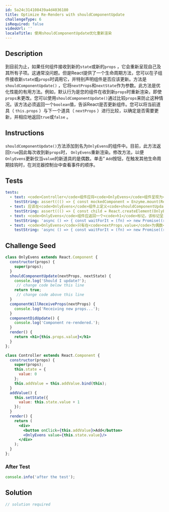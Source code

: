 ```yaml
---
id: 5a24c314108439a4d4036180
title: Optimize Re-Renders with shouldComponentUpdate
challengeType: 6
isRequired: false
videoUrl: ''
localeTitle: 使用shouldComponentUpdate优化重新渲染
---
```


## Description
<section id="description">到目前为止，如果任何组件接收到新的<code>state</code>或新的<code>props</code> ，它会重新呈现自己及其所有子项。这通常没问题。但是React提供了一个生命周期方法，您可以在子组件接收新<code>state</code>或<code>props</code>时调用它，并特别声明组件是否应该更新。方法是<code>shouldComponentUpdate()</code> ，它将<code>nextProps</code>和<code>nextState</code>作为参数。此方法是优化性能的有用方法。例如，默认行为是您的组件在收到新<code>props</code>时重新渲染，即使<code>props</code>未更改。您可以使用<code>shouldComponentUpdate()</code>通过比较<code>props</code>来防止这种情况。该方法必须返回一个<code>boolean</code>值，告诉React是否更新组件。您可以将当前道具（ <code>this.props</code> ）与下一个道具（ <code>nextProps</code> ）进行比较，以确定是否需要更新，并相应地返回<code>true</code>或<code>false</code> 。 </section>

## Instructions
<section id="instructions"> <code>shouldComponentUpdate()</code>方法添加到名为<code>OnlyEvens</code>的组件中。目前，此方法返回<code>true</code>因此每次收到新<code>props</code>时， <code>OnlyEvens</code>重新渲染。修改方法，以便<code>OnlyEvens</code>更新仅当<code>value</code>的新道具的是偶数。单击“ <code>Add</code>按钮，在触发其他生命周期挂钩时，在浏览器控制台中查看事件的顺序。 </section>

## Tests
<section id='tests'>

```yml
tests:
  - text: <code>Controller</code>组件应将<code>OnlyEvens</code>组件呈现为<code>OnlyEvens</code>组件。
    testString: assert((() => { const mockedComponent = Enzyme.mount(React.createElement(Controller)); return mockedComponent.find('Controller').length === 1 && mockedComponent.find('OnlyEvens').length === 1; })(), 'The <code>Controller</code> component should render the <code>OnlyEvens</code> component as a child.');
  - text: 应该在<code>OnlyEvens</code>组件上定义<code>shouldComponentUpdate</code>方法。
    testString: assert((() => { const child = React.createElement(OnlyEvens).type.prototype.shouldComponentUpdate.toString().replace(/s/g,''); return child !== 'undefined'; })(), 'The <code>shouldComponentUpdate</code> method should be defined on the <code>OnlyEvens</code> component.');
  - text: <code>OnlyEvens</code>组件应返回一个<code>h1</code>标记，该标记呈现<code>this.props.value</code>的值。
    testString: 'async () => { const waitForIt = (fn) => new Promise((resolve, reject) => setTimeout(() => resolve(fn()), 250)); const mockedComponent = Enzyme.mount(React.createElement(Controller)); const first = () => { mockedComponent.setState({ value: 1000 }); return waitForIt(() => mockedComponent.find(''h1'').html()); }; const second = () => { mockedComponent.setState({ value: 10 }); return waitForIt(() => mockedComponent.find(''h1'').html()); }; const firstValue = await first(); const secondValue = await second(); assert(firstValue === ''<h1>1000</h1>'' && secondValue === ''<h1>10</h1>'', ''The <code>OnlyEvens</code> component should return an <code>h1</code> tag which renders the value of <code>this.props.value</code>.''); }; '
  - text: <code>OnlyEvens</code>只有在<code>nextProps.value</code>为偶数<code>OnlyEvens</code>应该重新渲染。
    testString: 'async () => { const waitForIt = (fn) => new Promise((resolve, reject) => setTimeout(() => resolve(fn()), 250)); const mockedComponent = Enzyme.mount(React.createElement(Controller)); const first = () => { mockedComponent.setState({ value: 8 }); return waitForIt(() => mockedComponent.find(''h1'').text()); }; const second = () => { mockedComponent.setState({ value: 7 }); return waitForIt(() => mockedComponent.find(''h1'').text()); }; const third = () => { mockedComponent.setState({ value: 42 }); return waitForIt(() => mockedComponent.find(''h1'').text()); }; const firstValue = await first(); const secondValue = await second(); const thirdValue = await third(); assert(firstValue === ''8'' && secondValue === ''8'' && thirdValue === ''42'', ''<code>OnlyEvens</code> should re-render only when <code>nextProps.value</code> is even.''); }; '

```

</section>

## Challenge Seed
<section id='challengeSeed'>

<div id='jsx-seed'>

```jsx
class OnlyEvens extends React.Component {
  constructor(props) {
    super(props);
  }
  shouldComponentUpdate(nextProps, nextState) {
    console.log('Should I update?');
     // change code below this line
    return true;
     // change code above this line
  }
  componentWillReceiveProps(nextProps) {
    console.log('Receiving new props...');
  }
  componentDidUpdate() {
    console.log('Component re-rendered.');
  }
  render() {
    return <h1>{this.props.value}</h1>
  }
};

class Controller extends React.Component {
  constructor(props) {
    super(props);
    this.state = {
      value: 0
    };
    this.addValue = this.addValue.bind(this);
  }
  addValue() {
    this.setState({
      value: this.state.value + 1
    });
  }
  render() {
    return (
      <div>
        <button onClick={this.addValue}>Add</button>
        <OnlyEvens value={this.state.value}/>
      </div>
    );
  }
};

```

</div>


### After Test
<div id='jsx-teardown'>

```js
console.info('after the test');
```

</div>

</section>

## Solution
<section id='solution'>

```js
// solution required
```
</section>
